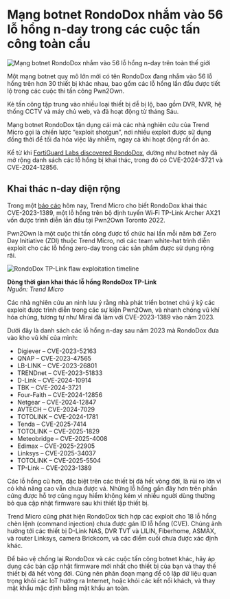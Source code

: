 # Mạng botnet RondoDox nhắm vào 56 lỗ hổng n-day trong các cuộc tấn công toàn cầu

![Mạng botnet RondoDox nhắm vào 56 lỗ hổng n-day trên toàn thế giới](https://www.bleepstatic.com/content/hl-images/2025/10/09/botnet.jpg)

Một mạng botnet quy mô lớn mới có tên RondoDox đang nhắm vào 56 lỗ hổng trên hơn 30 thiết bị khác nhau, bao gồm các lỗ hổng lần đầu được tiết lộ trong các cuộc thi tấn công Pwn2Own.

Kẻ tấn công tập trung vào nhiều loại thiết bị dễ bị lộ, bao gồm DVR, NVR, hệ thống CCTV và máy chủ web, và đã hoạt động từ tháng Sáu.

Mạng botnet RondoDox tận dụng cái mà các nhà nghiên cứu của Trend Micro gọi là chiến lược “exploit shotgun”, nơi nhiều exploit được sử dụng đồng thời để tối đa hóa việc lây nhiễm, ngay cả khi hoạt động rất ồn ào.

Kể từ khi [FortiGuard Labs discovered RondoDox](https://www.fortinet.com/blog/threat-research/rondobox-unveiled-breaking-down-a-botnet-threat), dường như botnet này đã mở rộng danh sách các lỗ hổng bị khai thác, trong đó có CVE-2024-3721 và CVE-2024-12856.

## Khai thác n-day diện rộng

Trong một [báo cáo](https://www.trendmicro.com/en%5Fus/research/25/j/rondodox.html) hôm nay, Trend Micro cho biết RondoDox khai thác CVE-2023-1389, một lỗ hổng trên bộ định tuyến Wi‑Fi TP-Link Archer AX21 vốn được trình diễn lần đầu tại Pwn2Own Toronto 2022.

Pwn2Own là một cuộc thi tấn công được tổ chức hai lần mỗi năm bởi Zero Day Initiative (ZDI) thuộc Trend Micro, nơi các team white-hat trình diễn exploit cho các lỗ hổng zero-day trong các sản phẩm được sử dụng rộng rãi.

![RondoDox TP-Link flaw exploitation timeline](https://www.bleepstatic.com/images/news/u/1220909/2025/October/exploitation-timeline.jpg)

**Dòng thời gian khai thác lỗ hổng RondoDox TP-Link**  
_Nguồn: Trend Micro_

Các nhà nghiên cứu an ninh lưu ý rằng nhà phát triển botnet chú ý kỹ các exploit được trình diễn trong các sự kiện Pwn2Own, và nhanh chóng vũ khí hóa chúng, tương tự như Mirai đã làm với CVE-2023-1389 vào năm 2023.

Dưới đây là danh sách các lỗ hổng n-day sau năm 2023 mà RondoDox đưa vào kho vũ khí của mình:

* Digiever – CVE-2023-52163
* QNAP – CVE-2023-47565
* LB-LINK – CVE-2023-26801
* TRENDnet – CVE-2023-51833
* D-Link – CVE-2024-10914
* TBK – CVE-2024-3721
* Four-Faith – CVE-2024-12856
* Netgear – CVE-2024-12847
* AVTECH – CVE-2024-7029
* TOTOLINK – CVE-2024-1781
* Tenda – CVE-2025-7414
* TOTOLINK – CVE-2025-1829
* Meteobridge – CVE-2025-4008
* Edimax – CVE-2025-22905
* Linksys – CVE-2025-34037
* TOTOLINK – CVE-2025-5504
* TP-Link – CVE-2023-1389

Các lỗ hổng cũ hơn, đặc biệt trên các thiết bị đã hết vòng đời, là rủi ro lớn vì có khả năng cao vẫn chưa được vá. Những lỗ hổng gần đây hơn trên phần cứng được hỗ trợ cũng nguy hiểm không kém vì nhiều người dùng thường bỏ qua cập nhật firmware sau khi thiết lập thiết bị.

Trend Micro cũng phát hiện RondoDox tích hợp các exploit cho 18 lỗ hổng chèn lệnh (command injection) chưa được gán ID lỗ hổng (CVE). Chúng ảnh hưởng tới các thiết bị D-Link NAS, DVR TVT và LILIN, Fiberhome, ASMAX, và router Linksys, camera Brickcom, và các điểm cuối chưa được xác định khác.

Để bảo vệ chống lại RondoDox và các cuộc tấn công botnet khác, hãy áp dụng các bản cập nhật firmware mới nhất cho thiết bị của bạn và thay thế thiết bị đã hết vòng đời. Cũng nên phân đoạn mạng để cô lập dữ liệu quan trọng khỏi các IoT hướng ra Internet, hoặc khỏi các kết nối khách, và thay mật khẩu mặc định bằng mật khẩu an toàn.